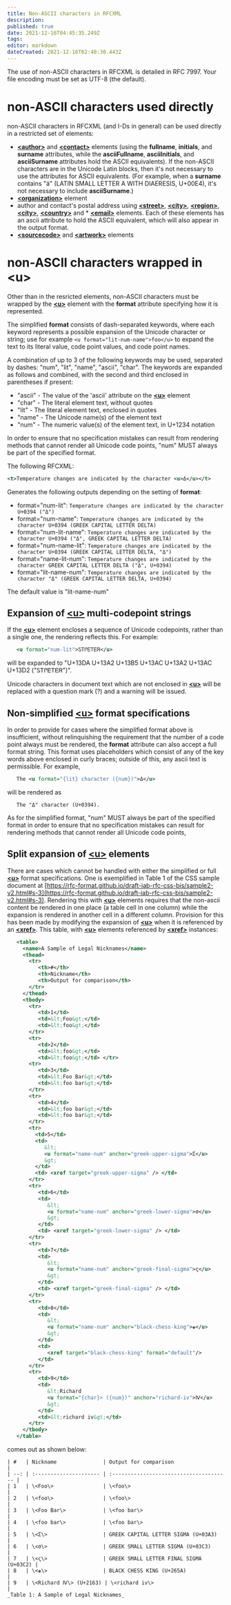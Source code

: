 ```yaml
---
title: Non-ASCII characters in RFCXML
description: 
published: true
date: 2021-12-16T04:45:35.249Z
tags: 
editor: markdown
dateCreated: 2021-12-16T02:40:30.443Z
---
```


The use of non-ASCII characters in RFCXML is detailed in RFC 7997. Your file encoding must be set as UTF-8 (the default).

# non-ASCII characters used directly

non-ASCII characters in RFCXML (and I-Ds in general) can be used directly in a restricted set of elements:

* [**\<author\>**](/rfcxml-vocabulary#author) and [**\<contact\>**](/rfcxml-vocabulary#contact) elements (using the **fullname**, **initials**, and **surname** attributes, while the **asciiFullname**, **asciiInitials**, and **asciiSurname** attributes hold the ASCII equivalents). If the non-ASCII characters are in the Unicode Latin blocks, then it's not necessary to use the attributes for ASCII equivalents. (For example, when a **surname** contains "ä" (LATIN SMALL LETTER A WITH DIAERESIS, U+00E4), it's not necessary to include **asciiSurname**.)
* [**\<organization\>**](/rfcxml-vocabulary#organization) element
* author and contact's postal address using [**\<street\>**](/rfcxml-vocabulary#street), [**\<city\>**](/rfcxml-vocabulary#city), [**\<region\>**](/rfcxml-vocabulary#region), [**\<city\>**](/rfcxml-vocabulary#city), [**\<country\>**](/rfcxml-vocabulary#country) and * [**\<email\>**](/rfcxml-vocabulary#email) elements. Each of these elements has an ascii attribute to hold the ASCII equivalent, which will also appear in the output format.
* [**\<sourcecode\>**](/rfcxml-vocabulary#sourcecode) and [**\<artwork\>**](/rfcxml-vocabulary#artwork) elements

# non-ASCII characters wrapped in \<u\>
Other than in the resricted elements, non-ASCII characters must be wrapped by the [**\<u\>**](/rfcxml-vocabulary#u) element with the **format** attribute specifying how it is represented.

The simplified **format** consists of dash-separated keywords, where each keyword represents a possible expansion of the Unicode character or string; use for example `<u format="lit-num-name">foo</u>` to expand the text to its literal value, code point values, and code point names.

A combination of up to 3 of the following keywords may be used, separated by dashes: "num", "lit", "name", "ascii", "char". The keywords are expanded as follows and combined, with the second and third enclosed in parentheses if present:

* "ascii" - The value of the 'ascii' attribute on the [**\<u\>**](/rfcxml-vocabulary#u) element
* "char" - The literal element text, without quotes
* "lit" - The literal element text, enclosed in quotes
* "name" - The Unicode name(s) of the element text
* "num" - The numeric value(s) of the element text, in U+1234 notation

In order to ensure that no specification mistakes can result from rendering methods that cannot render all Unicode code points, "num" MUST always be part of the specified format.

The following RFCXML:

```xml
<t>Temperature changes are indicated by the character <u>Δ</u></t>
``` 
Generates the following outputs depending on the setting of **format**:
* format="num-lit":
  `Temperature changes are indicated by the character U+0394 ("Δ")`
* format="num-name": 
  `Temperature changes are indicated by the character U+0394 (GREEK CAPITAL LETTER DELTA)`
* format="num-lit-name": 
  `Temperature changes are indicated by the character U+0394 ("Δ", GREEK CAPITAL LETTER DELTA)`
* format="num-name-lit": 
  `Temperature changes are indicated by the character U+0394 (GREEK CAPITAL LETTER DELTA, "Δ")`
* format="name-lit-num": 
  `Temperature changes are indicated by the character GREEK CAPITAL LETTER DELTA ("Δ", U+0394)`
* format="lit-name-num": 
  `Temperature changes are indicated by the character "Δ" (GREEK CAPITAL LETTER DELTA, U+0394)`

The default value is "lit-name-num"

## Expansion of [**\<u\>**](/rfcxml-vocabulary#u) multi-codepoint strings

If the [**\<u\>**](/rfcxml-vocabulary#u) element encloses a sequence of Unicode codepoints, rather than a single one, the rendering reflects this. For example:
```xml
   <u format="num-lit">ᏚᎢᎵᎬᎢᎬᏒ</u>
```
will be expanded to "U+13DA U+13A2 U+13B5 U+13AC U+13A2 U+13AC U+13D2 ("ᏚᎢᎵᎬᎢᎬᏒ")".

Unicode characters in document text which are not enclosed in [**\<u\>**](/rfcxml-vocabulary#u) will be replaced with a question mark (?) and a warning will be issued.

## Non-simplified [**\<u\>**](/rfcxml-vocabulary#u) format specifications
In order to provide for cases where the simplified format above is insufficient, without relinquishing the requirement that the number of a code point always must be rendered, the **format** attribute can also accept a full format string. This format uses placeholders which consist of any of the key words above enclosed in curly braces; outside of this, any ascii text is permissible. For example,

```xml
   The <u format="{lit} character ({num})">Δ</u>
```
will be rendered as

```
   The "Δ" character (U+0394).
```

As for the simplified format, "num" MUST always be part of the specified format in order to ensure that no specification mistakes can result for rendering methods that cannot render all Unicode code points,

## Split expansion of [**\<u\>**](/rfcxml-vocabulary#u) elements

There are cases which cannot be handled with either the simplified or full [**\<u\>**](/rfcxml-vocabulary#u) format specifications. One is exemplified in Table 1 of the CSS sample document at [https://rfc-format.github.io/draft-iab-rfc-css-bis/sample2-v2.html#s-3](https://rfc-format.github.io/draft-iab-rfc-css-bis/sample2-v2.html#s-3). Rendering this with [**\<u\>**](/rfcxml-vocabulary#u) elements requires that the non-ascii content be rendered in one place (a table cell in one column) while the expansion is rendered in another cell in a different column. Provision for this has been made by modifying the expansion of [**\<u\>**](/rfcxml-vocabulary#u) when it is referenced by an [**\<xref\>**](/rfcxml-vocabulary#xref). This table, with [**\<u\>**](/rfcxml-vocabulary#u) elements referenced by [**\<xref\>**](/rfcxml-vocabulary#xref) instances:
```xml
   <table>
     <name>A Sample of Legal Nicknames</name>
     <thead>
       <tr>
          <th>#</th>
          <th>Nickname</th>
          <th>Output for comparison</th>
       </tr>
     </thead>
     <tbody>
       <tr>
          <td>1</td>
          <td>&lt;Foo&gt;</td>
          <td>&lt;foo&gt;</td>
       </tr>
       <tr>
          <td>2</td>
          <td>&lt;foo&gt;</td>
          <td>&lt;foo&gt;</td> </tr>
       <tr>
          <td>3</td>
          <td>&lt;Foo Bar&gt;</td>
          <td>&lt;foo bar&gt;</td>
       </tr>
       <tr>
          <td>4</td>
          <td>&lt;foo bar&gt;</td>
          <td>&lt;foo bar&gt;</td>
       </tr>
       <tr>
         <td>5</td>
         <td>
            &lt;
            <u format="name-num" anchor="greek-upper-sigma">Σ</u>
            &gt;
         </td>
         <td> <xref target="greek-upper-sigma" /> </td>
       </tr>
       <tr>
          <td>6</td>
          <td>
             &lt;
             <u format="name-num" anchor="greek-lower-sigma">σ</u>
             &gt;
          </td>
          <td> <xref target="greek-lower-sigma" /> </td>
       </tr>
       <tr>
          <td>7</td>
          <td>
             &lt;
             <u format="name-num" anchor="greek-final-sigma">ς</u>
             &gt;
          </td>
          <td> <xref target="greek-final-sigma" /> </td>
       </tr>
       <tr>
          <td>8</td>
          <td>
             &lt;
             <u format="name-num" anchor="black-chess-king">♚</u>
             &gt;
          </td>
          <td>
             <xref target="black-chess-king" format="default"/>
          </td>
       </tr>
       <tr>
          <td>9</td>
          <td>
             &lt;Richard
             <u format="{char}> ({num})" anchor="richard-iv">Ⅳ</u>
             &gt;
          </td>
          <td>&lt;richard iv&gt;</td>
       </tr>
     </tbody>
   </table>
```
comes out as shown below:
```
| #   | Nickname               | Output for comparison                   |
| --: | :--------------------- | :-------------------------------------- |
| 1   | \<Foo\>                | \<foo\>                                 |
| 2   | \<foo\>                | \<foo\>                                 |
| 3   | \<Foo Bar\>            | \<foo bar\>                             |
| 4   | \<foo bar\>            | \<foo bar\>                             |
| 5   | \<Σ\>                  | GREEK CAPITAL LETTER SIGMA (U+03A3)     |
| 6   | \<σ\>                  | GREEK SMALL LETTER SIGMA (U+03C3)       |
| 7   | \<ς\>                  | GREEK SMALL LETTER FINAL SIGMA (U+03C2) |
| 8   | \<♚\>                  | BLACK CHESS KING (U+265A)               |
| 9   | \<Richard Ⅳ\> (U+2163) | \<richard iv\>                          |
_Table 1: A Sample of Legal Nicknames_
```